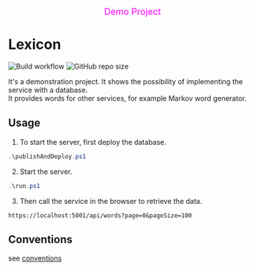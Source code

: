<div align="center" style="color:magenta">
  <font size=4> Demo Project </font>
</div>  

# Lexicon
![Build workflow](https://github.com/jirikostiha/lexicon/actions/workflows/build.yml/badge.svg)
![GitHub repo size](https://img.shields.io/github/repo-size/jirikostiha/lexicon)  

It's a demonstration project. It shows the possibility of implementing the service with a database.  
It provides words for other services, for example Markov word generator.  

## Usage
1. To start the server, first deploy the database.  
```powershell
.\publishAndDeploy.ps1 
```

2. Start the server.
```powershell
.\run.ps1  
```

3. Then call the service in the browser to retrieve the data.
```
https://localhost:5001/api/words?page=0&pageSize=100
```


## Conventions
see [conventions](./doc/conventions.md)
  

